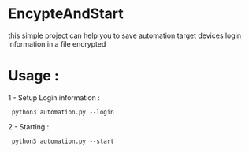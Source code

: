 # EncypteAndStart
this simple project can help you to save automation target devices login information  in a file encrypted

# Usage : 

1 - Setup Login information : 

``` python3 automation.py --login```

2 - Starting : 

``` python3 automation.py --start```
